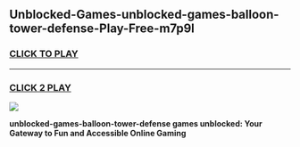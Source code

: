 
## Unblocked-Games-unblocked-games-balloon-tower-defense-Play-Free-m7p9l
<h3>
<a href="https://premium76.site?title=unblocked-games-balloon-tower-defense&ref=21A">CLICK TO PLAY</a></h3>
<hr>

<h3>
<a href="https://premium76.site?title=unblocked-games-balloon-tower-defense&ref=21A">CLICK 2 PLAY</a>
  
</h3>

<a href="https://premium76.site?title=unblocked-games-balloon-tower-defense&ref=21A"><img src="https://clearcache.store/games.png"></a>


**unblocked-games-balloon-tower-defense games unblocked: Your Gateway to Fun and Accessible Online Gaming**
